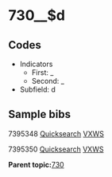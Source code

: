 # 730\_\_$d

## Codes

-   Indicators
    -   First: \_
    -   Second: \_
-   Subfield: d

## Sample bibs

7395348 [Quicksearch](https://search.library.yale.edu/catalog/7395348) [VXWS](http://prodorbis.library.yale.edu:7014/vxws/GetHoldingsService?bibId=7395348)

7395350 [Quicksearch](https://search.library.yale.edu/catalog/7395350) [VXWS](http://prodorbis.library.yale.edu:7014/vxws/GetHoldingsService?bibId=7395350)

**Parent topic:**[730](../../tags/730/730.md)

